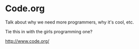 # Code.org

Talk about why we need more programmers, why it's cool, etc.

Tie this in with the girls programming one?

http://www.code.org/